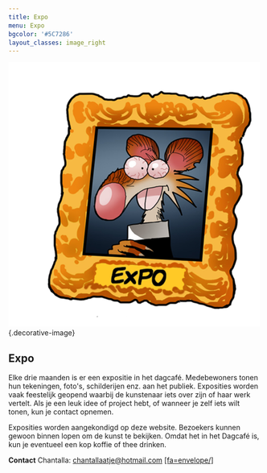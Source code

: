 ```yaml
---
title: Expo
menu: Expo
bgcolor: '#5C7286'
layout_classes: image_right
---
```


![](icon_expo.png){.decorative-image}

Expo
----

Elke drie maanden is er een expositie in het dagcafé. Medebewoners tonen hun tekeningen, foto's, schilderijen enz. aan het publiek. Exposities worden vaak feestelijk geopend waarbij de kunstenaar iets over zijn of haar werk vertelt. Als je een leuk idee of project hebt, of wanneer je zelf iets wilt tonen, kun je contact opnemen.

Exposities worden aangekondigd op deze website. Bezoekers kunnen gewoon binnen lopen om de kunst te bekijken. Omdat het in het Dagcafé is, kun je eventueel een kop koffie of thee drinken.

**Contact** Chantalla: chantallaatje@hotmail.com [[fa=envelope/]](mailto:chantallaatje@hotmail.com)



